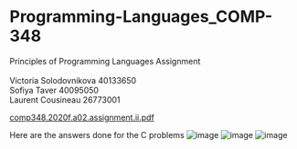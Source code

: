 # Programming-Languages_COMP-348
Principles of Programming Languages Assignment  
<br/>
Victoria Solodovnikova 40133650  
Sofiya Taver 40095050  
Laurent Cousineau 26773001  


[comp348.2020f.a02.assignment.ii.pdf](https://github.com/VikaTheDuck/Programming-Languages_COMP-348/files/12936899/comp348.2020f.a02.assignment.ii.pdf)

Here are the answers done for the C problems 
![image](https://github.com/VikaTheDuck/Programming-Languages_COMP-348/assets/46077629/017307d0-f451-4a97-8474-c0590a87c105)
![image](https://github.com/VikaTheDuck/Programming-Languages_COMP-348/assets/46077629/15a409f0-33ed-4b1c-aef3-eb87f8159938)
![image](https://github.com/VikaTheDuck/Programming-Languages_COMP-348/assets/46077629/62dbebf8-2610-41d6-b7e4-03c909477390)


